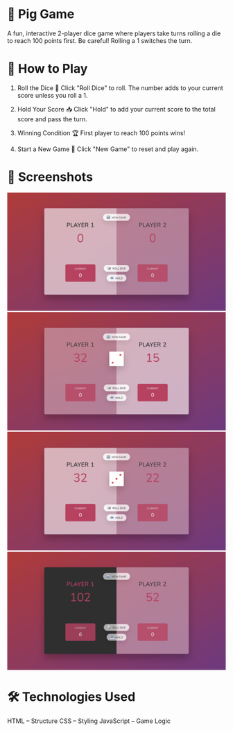# 🎲 Pig Game
A fun, interactive 2-player dice game where players take turns rolling a die to reach 100 points first. Be careful! Rolling a 1 switches the turn.

# 🚀 How to Play
1. Roll the Dice 🎲
Click "Roll Dice" to roll.
The number adds to your current score unless you roll a 1.

2. Hold Your Score 📥
Click "Hold" to add your current score to the total score and pass the turn.

3. Winning Condition 🏆
First player to reach 100 points wins!

4. Start a New Game 🔄
Click "New Game" to reset and play again.

# 📸 Screenshots
![Start Game](start.jpg)
![score1](score1.jpg)
![score2](score2.jpg)
![win](win.jpg)


# 🛠️ Technologies Used
HTML – Structure
CSS – Styling
JavaScript – Game Logic
